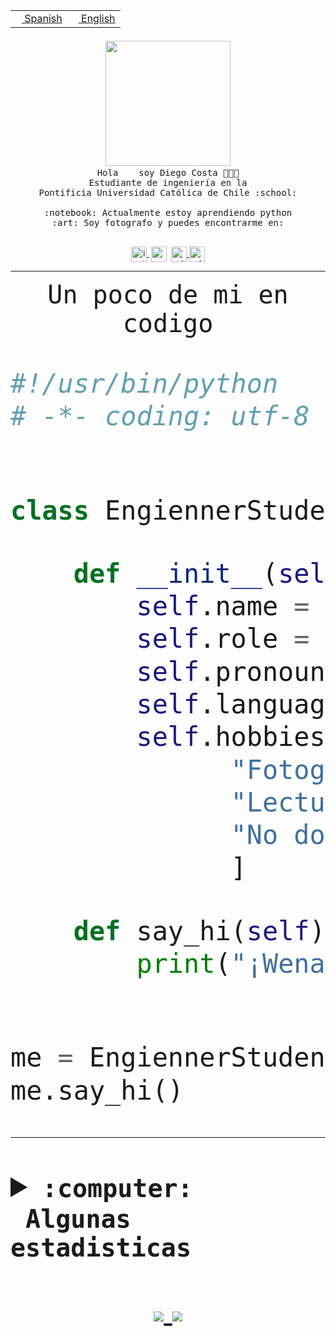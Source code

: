 <table border="0"  align="right">
 <tr><td><a href="README.md"><img src="https://upload.wikimedia.org/wikipedia/commons/thumb/8/89/Bandera_de_Espa%C3%B1a.svg/1200px-Bandera_de_Espa%C3%B1a.svg.png" height="10"> Spanish</a></td>
 <td><a href="README.en.md"><img src="https://upload.wikimedia.org/wikipedia/commons/a/a4/Flag_of_the_United_States.svg" height="10"> English</a></td></tr>
</table><br><br><br>


<p align="center">
  <img src="https://github.com/diegocostares/diegocostares/blob/main/Images/aaa2.gif?raw=true" width="200px">
  <br><samp>
    Hola <img src="https://media.giphy.com/media/hvRJCLFzcasrR4ia7z/giphy.gif" width="16px"> soy Diego Costa 👨🏻‍💻<br>
    Estudiante de ingeniería en la <br>
    Pontificia Universidad Católica de Chile :school:<br>
  <br>
    :notebook: Actualmente estoy aprendiendo python <br>
    :art: Soy fotografo y puedes encontrarme en: <br>
  <br></samp>
  
</p>

<p align="center">
   <a href="https://instagram.com/diegocosta_no" target="blank">
    <img 
    align="center" src="https://cdn.jsdelivr.net/npm/simple-icons@3.0.1/icons/instagram.svg" alt="instagram" height="25px" width="25px" />
  </a>
  <a style="border: 3px solid; color: white;"href="https://t.me/diegocosta_no" target="blank">
  <img
  align="center" alt="Telegram" width="25px" src="https://icons-for-free.com/iconfiles/png/512/Telegram-1324888767380505522.png" />
</a>
<a href="https://api.whatsapp.com/send?phone=56971897835&text=Hola!" target="blank">
  <img
  align="center" alt="wtsp" width="25px" src="https://img.icons8.com/pastel-glyph/2x/whatsapp--v2.png" />
</a>
<a href="https://www.linkedin.com/in/diego-costa-786249213/" target="blank">
  <img
  align="center" alt="wtsp" width="25px" src="https://img.icons8.com/metro/452/linkedin.png" />
</a>

  </a>
</p>

---


<p align="center"><font size="25"><samp>Un poco de mi en codigo</samp></front></p>


```python
#!/usr/bin/python
# -*- coding: utf-8 -*-


class EngiennerStudent:

    def __init__(self):
        self.name = "Diego Costa"
        self.role = "Estudiante"
        self.pronouns = "he/him"
        self.language_spoken = ["es_CL", "en_US"]
        self.hobbies = [
              "Fotografia",
              "Lectura",
              "No dormir",
              ]

    def say_hi(self):
        print("¡Wena mundo!")


me = EngiennerStudent()
me.say_hi()
```
---
<details>
  <summary><b><samp>:computer: &nbsp;Algunas estadisticas</samp></b></summary>
  <br/></p>

<!--START_SECTION:waka-->
![Code Time](http://img.shields.io/badge/Code%20Time-322%20hrs%207%20mins-blue)

**Soy nocturno 🦉** 

```text
🌞 Mañana     3 commits      ░░░░░░░░░░░░░░░░░░░░░░░░░   2.08% 
🌆 Día        45 commits     ███████░░░░░░░░░░░░░░░░░░   31.25% 
🌃 Tarde      42 commits     ███████░░░░░░░░░░░░░░░░░░   29.17% 
🌙 Noche      54 commits     █████████░░░░░░░░░░░░░░░░   37.5%

```
📅 **Soy más productivo los Miércoles** 

```text
Lunes        10 commits     █░░░░░░░░░░░░░░░░░░░░░░░░   6.94% 
Martes       15 commits     ██░░░░░░░░░░░░░░░░░░░░░░░   10.42% 
Miércoles    80 commits     ██████████████░░░░░░░░░░░   55.56% 
Jueves       2 commits      ░░░░░░░░░░░░░░░░░░░░░░░░░   1.39% 
Viernes      1 commits      ░░░░░░░░░░░░░░░░░░░░░░░░░   0.69% 
Sábado       16 commits     ██░░░░░░░░░░░░░░░░░░░░░░░   11.11% 
Domingo      20 commits     ███░░░░░░░░░░░░░░░░░░░░░░   13.89%

```


📊 **Esta semana me dediqué a** 

```text
🐱‍💻 Proyectos: 
T0                       40 hrs 44 mins      ████████████████████████░   95.69% 
T0-2020-2-DquezadaO      1 hr 21 mins        ░░░░░░░░░░░░░░░░░░░░░░░░░   3.19% 
Unknown Project          22 mins             ░░░░░░░░░░░░░░░░░░░░░░░░░   0.89% 
G74_BDD                  5 mins              ░░░░░░░░░░░░░░░░░░░░░░░░░   0.23%

```


 Last Updated on 30/03/2022 10:26:30 UTC
<!--END_SECTION:waka-->
  
  

 <p align="center"> <img src="https://github-readme-stats.vercel.app/api?username=diegocostares&show_icons=true&theme=ayu-mirage" alt="abhisheknaiidu" /></p>
 
</details>

<p align=center>
  <a href="https://github.com/diegocostares">
    <img src="https://badges.pufler.dev/visits/diegocostares/diegocostares?style=flat-square&color=black&logo=github">
  </a>
  <a href="https://github.com/diegocostares?tab=repositories">
    <img src="https://badges.pufler.dev/repos/diegocostares?style=flat-square&color=black&logo=github">
  </a>
</p>
